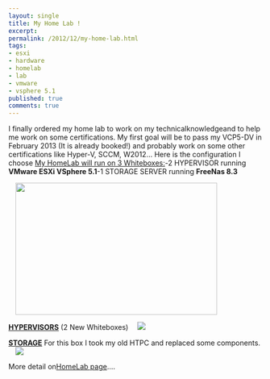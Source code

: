 ```yaml
---
layout: single
title: My Home Lab !
excerpt: 
permalink: /2012/12/my-home-lab.html
tags: 
- esxi
- hardware
- homelab
- lab
- vmware
- vsphere 5.1
published: true
comments: true
---
```

<span style="font-family: inherit;">I finally ordered my home lab to work on my technicalknowledgeand to help me work on some certifications.
<span style="font-family: inherit;">
<span style="font-family: inherit;">My first goal will be to pass my VCP5-DV in February 2013 (It is already booked!) and probably work on some other certifications like Hyper-V, SCCM, W2012...
<span style="font-family: inherit;">
<span style="font-family: inherit;">Here is the configuration I choose<span style="font-family: inherit;">
<u>My HomeLab will run on 3 Whiteboxes:</u>-2 HYPERVISOR running <b>VMware ESXi VSphere 5.1</b>-1 STORAGE SERVER running <b>FreeNas 8.3</b>

<a href="http://2.bp.blogspot.com/-T4UoT5yoNTM/UMT0qfFcCxI/AAAAAAABVDY/GzFo04z3cV0/s1600/DSC_0113.JPG" imageanchor="1" style="margin-left: 1em; margin-right: 1em;"><img border="0" height="262" src="http://2.bp.blogspot.com/-T4UoT5yoNTM/UMT0qfFcCxI/AAAAAAABVDY/GzFo04z3cV0/s400/DSC_0113.JPG" width="400" /></a>

<b style="text-decoration: underline;">HYPERVISORS</b> (2 New Whiteboxes)
<a href="{{ site.url }}/images/2012/20121207_My_Home_Lab_!/ESXi-Servers__591616460__-694x210.png" imageanchor="1" style="margin-left: 1em; margin-right: 1em;"><img border="0" src="{{ site.url }}/images/2012/20121207_My_Home_Lab_!/ESXi-Servers__591616460__-694x210.png" /></a>

<b><u>STORAGE</u></b>
For this box I took my old HTPC and replaced some components.
<a href="{{ site.url }}/images/2012/20121207_My_Home_Lab_!/FreeNas-Server__1167993578__-719x228.png" imageanchor="1" style="margin-left: 1em; margin-right: 1em;"><img border="0" src="{{ site.url }}/images/2012/20121207_My_Home_Lab_!/FreeNas-Server__1167993578__-719x228.png" /></a>

More detail on<a href="{{ site.url }}/p/lab.html" target="_blank">HomeLab page</a>....
